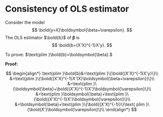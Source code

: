 # Consistency of OLS estimator

Consider the model
$$
\bold{y=X}\boldsymbol{\beta+\varepsilon}.
$$
The OLS estimator $\bold{b}$ of $\boldsymbol{\beta}$ is
$$
\bold{b=(X'X)^{-1}X'y}.
$$

To prove: $\text{plim }\bold{b}=\boldsymbol{\beta}.$

**Proof:**

$$
\begin{align*}
\text{plim }\bold{b}&=\text{plim }\{\bold{(X'X)^{-1}X'y}\}\\
&=\text{plim }\{\bold{(X'X)^{-1}X'(X}\boldsymbol{\beta+\varepsilon})\}\\
&=\text{plim }\{\boldsymbol{\beta}+\bold{(X'X)^{-1}X'}\boldsymbol{\varepsilon}\}\\
&=\text{plim }\boldsymbol{\beta}+\text{plim }\{\bold{(X'X)^{-1}X'}\boldsymbol{\varepsilon}\}\\
&=\boldsymbol{\beta}+\text{plim }\{\bold{(X'X)^{-1}}\}\text{ plim }\{\bold{X'}\boldsymbol{\varepsilon}\}\\
\end{align*}
$$
